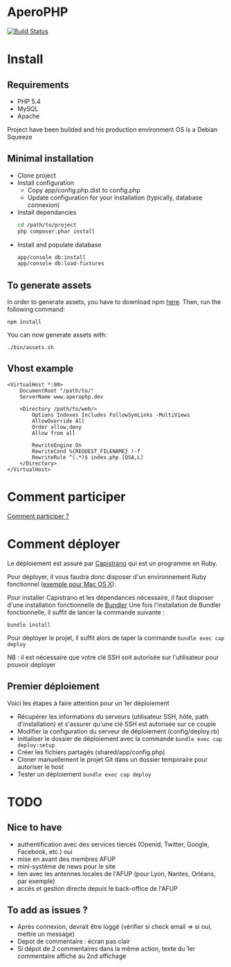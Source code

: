AperoPHP
========

[![Build Status](https://secure.travis-ci.org/afup/aperophp.png?branch=master)](http://travis-ci.org/afup/aperophp)

Install
=======

Requirements
------------

* PHP 5.4
* MySQL
* Apache

Project have been builded and his production environment OS is a Debian Squeeze

Minimal installation
--------------------

* Clone project
* Install configuration
  * Copy app/config.php.dist to config.php
  * Update configuration for your installation (typically, database connexion)
* Install dependancies
    ```bash
    cd /path/to/project
    php composer.phar install
    ```
* Install and populate database
    ```bash
    app/console db:install
    app/console db:load-fixtures
    ```

To generate assets
------------------

In order to generate assets, you have to download npm [here](http://npmjs.org/ "npm official website").
Then, run the following command:

    npm install

You can now generate assets with:

    ./bin/assets.sh

Vhost example
-------------

    <VirtualHost *:80>
        DocumentRoot "/path/to/"
        ServerName www.aperophp.dev

        <Directory /path/to/web/>
            Options Indexes Includes FollowSymLinks -MultiViews
            AllowOverride All
            Order allow,deny
            Allow from all
 
            RewriteEngine On
            RewriteCond %{REQUEST_FILENAME} !-f
            RewriteRule ^(.*)$ index.php [QSA,L]    
        </Directory>
    </VirtualHost>

Comment participer
==================

[Comment participer ?](https://github.com/afup/aperophp/wiki/Comment-contribuer)

Comment déployer
================

Le déploiement est assuré par [Capistrano](https://github.com/capistrano/capistrano) qui est un programme en Ruby.

Pour déployer, il vous faudra donc disposer d'un environnement Ruby fonctionnel ([exemple pour Mac OS X](http://pym.me/posts/installer-et-configurer-un-environnement-de-developpement-ruby-sur-mac-os-x/)).

Pour installer Capistrano et les dépendances nécessaire, il faut disposer d'une installation fonctionnelle de [Bundler](http://bundler.io/)
Une fois l'installation de Bundler fonctionnelle, il suffit de lancer la commande suivante :

```
bundle install
```

Pour déployer le projet, il suffit alors de taper la commande `bundle exec cap deploy`

NB : il est nécessaire que votre clé SSH soit autorisée sur l'utilisateur pour pouvoir déployer

Premier déploiement
-------------------

Voici les étapes à faire attention pour un 1er déploiement

* Récupérer les informations du serveurs (utilisateur SSH, hôte, path d'installation) et s'assurer qu'une clé SSH est autorisée sur ce couple
* Modifier la configuration du serveur de déploiement (config/deploy.rb)
* Initialiser le dossier de déploiement avec la commande `bundle exec cap deploy:setup`
* Créer les fichiers partagés (shared/app/config.php)
* Cloner manuellement le projet Git dans un dossier temporaire pour autoriser le host
* Tester un déploiement `bundle exec cap deploy`

TODO
====

Nice to have
------------

* authentification avec des services tierces (Openid, Twitter, Google, Facebook, etc.) oui 
* mise en avant des membres AFUP
* mini-système de news pour le site
* lien avec les antennes locales de l'AFUP (pour Lyon, Nantes, Orléans, par exemple)
* accès et gestion directe depuis le back-office de l'AFUP

To add as issues ?
------------------

* Après connexion, devrait être loggé (vérifier si check email => si oui, mettre un message)
* Depot de commentaire : écran pas clair
* Si dépot de 2 commentaires dans la même action, texte du 1er commentaire affiché au 2nd affichage
